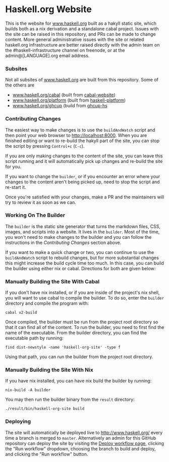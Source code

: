 # Haskell.org Website

This is the website for www.haskell.org built as a hakyll static site, which builds both as a nix derivation and a standalone cabal project. Issues with the site can be raised in this repository, and PRs can be made to change content. More general administrative issues with the site or related haskell.org infrastructure are better raised directly with the admin team on the #haskell-infrastructure channel on freenode, or at the admin@[LANGUAGE].org email address.

### Subsites

Not all subsites of www.haskell.org are built from this repository.
Some of the others are

* www.haskell.org/cabal (built from [cabal-website](https://github.com/haskell/cabal-website))
* www.haskell.org/platform (built from [haskell-platform](https://github.com/haskell/haskell-platform/tree/master/website))
* www.haskell.org/ghcup (build from [ghcup-hs](https://gitlab.haskell.org/haskell/ghcup-hs/-/tree/master/www)

### Contributing Changes

The easiest way to make changes is to use the `buildAndWatch` script and then
point your web browser to [http://localhost:8000](http://localhost:8000). When
you are finished editing or want to re-build the hakyll part of the site, you
can stop the script by pressing `Control+c` (`C-c`).

If you are only making changes to the content of the site, you can leave this
script running and it will automatically pick up changes and re-build the site
for you.

If you want to change the `builder`, or if you encounter an error where your
changes to the content aren't being picked up, need to stop the script and
re-start it.

Once you're satisfied with your changes, make a PR and the maintainers will try
to review it as soon as we can.

### Working On The Builder

The `builder` is the static site generator that turns the markdown files, CSS,
images, and scripts into a website. It lives in the `builder`. Most of the time,
you won't need to make changes to the builder and you can follow the
instructions in the _Contributing Changes_ section above.

If you want to make a quick change or two, you can continue to use the
`buildAndWatch` script to rebuild changes, but for more substantial changes this
might increase the build cycle time too much. In this case, you can build the
builder using either nix or cabal. Directions for both are given below:

<a id="buildingWithoutNix"></a>
### Manually Building the Site With Cabal

If you don't have nix installed, or if you are inside of the project's nix
shell, you will want to use cabal to compile the builder. To do so, enter the
`builder` directory and compile the program with:

```shell
cabal v2-build
```

Once compiled, the builder must be run from the project root directory so that
it can find all of the content. To run the builder, you need to first find the
name of the executable. From the builder directory, you can find the executable
path by running:

```
find dist-newstyle -name 'haskell-org-site' -type f
```

Using that path, you can run the builder from the project root directory.

### Manually Building the Site With Nix

If you have nix installed, you can have nix build the builder by running:

```
nix-build -A builder
```

You may then run the builder binary from the `result` directory:

```
./result/bin/haskell-org-site build
```

### Deploying

The site will automatically be deployed live to <http://www.haskell.org/> every time a branch is merged to `master`. Alternatively an admin for this GitHub repository can deploy the site by visiting the [Deploy workflow page](https://github.com/haskell-infra/www.haskell.org/actions/workflows/deploy.yml), clicking the "Run workflow" dropdown, choosing the branch to build and deploy, and clicking the "Run workflow" button.
